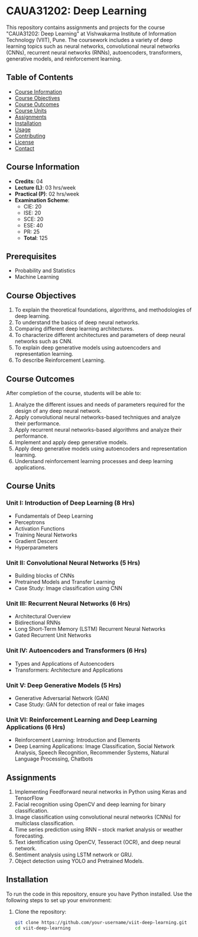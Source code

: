 # CAUA31202: Deep Learning

This repository contains assignments and projects for the course "CAUA31202: Deep Learning" at Vishwakarma Institute of Information Technology (VIIT), Pune. The coursework includes a variety of deep learning topics such as neural networks, convolutional neural networks (CNNs), recurrent neural networks (RNNs), autoencoders, transformers, generative models, and reinforcement learning.

## Table of Contents

- [Course Information](#course-information)
- [Course Objectives](#course-objectives)
- [Course Outcomes](#course-outcomes)
- [Course Units](#course-units)
- [Assignments](#assignments)
- [Installation](#installation)
- [Usage](#usage)
- [Contributing](#contributing)
- [License](#license)
- [Contact](#contact)

## Course Information

- **Credits**: 04
- **Lecture (L)**: 03 hrs/week
- **Practical (P)**: 02 hrs/week
- **Examination Scheme**:
  - CIE: 20
  - ISE: 20
  - SCE: 20
  - ESE: 40
  - PR: 25
  - **Total**: 125

## Prerequisites

- Probability and Statistics
- Machine Learning

## Course Objectives

1. To explain the theoretical foundations, algorithms, and methodologies of deep learning.
2. To understand the basics of deep neural networks.
3. Comparing different deep learning architectures.
4. To characterize different architectures and parameters of deep neural networks such as CNN.
5. To explain deep generative models using autoencoders and representation learning.
6. To describe Reinforcement Learning.

## Course Outcomes

After completion of the course, students will be able to:
1. Analyze the different issues and needs of parameters required for the design of any deep neural network.
2. Apply convolutional neural networks-based techniques and analyze their performance.
3. Apply recurrent neural networks-based algorithms and analyze their performance.
4. Implement and apply deep generative models.
5. Apply deep generative models using autoencoders and representation learning.
6. Understand reinforcement learning processes and deep learning applications.

## Course Units

### Unit I: Introduction of Deep Learning (8 Hrs)
- Fundamentals of Deep Learning
- Perceptrons
- Activation Functions
- Training Neural Networks
- Gradient Descent
- Hyperparameters

### Unit II: Convolutional Neural Networks (5 Hrs)
- Building blocks of CNNs
- Pretrained Models and Transfer Learning
- Case Study: Image classification using CNN

### Unit III: Recurrent Neural Networks (6 Hrs)
- Architectural Overview
- Bidirectional RNNs
- Long Short-Term Memory (LSTM) Recurrent Neural Networks
- Gated Recurrent Unit Networks

### Unit IV: Autoencoders and Transformers (6 Hrs)
- Types and Applications of Autoencoders
- Transformers: Architecture and Applications

### Unit V: Deep Generative Models (5 Hrs)
- Generative Adversarial Network (GAN)
- Case Study: GAN for detection of real or fake images

### Unit VI: Reinforcement Learning and Deep Learning Applications (6 Hrs)
- Reinforcement Learning: Introduction and Elements
- Deep Learning Applications: Image Classification, Social Network Analysis, Speech Recognition, Recommender Systems, Natural Language Processing, Chatbots

## Assignments

1. Implementing Feedforward neural networks in Python using Keras and TensorFlow
2. Facial recognition using OpenCV and deep learning for binary classification.
3. Image classification using convolutional neural networks (CNNs) for multiclass classification.
4. Time series prediction using RNN – stock market analysis or weather forecasting.
5. Text identification using OpenCV, Tesseract (OCR), and deep neural network.
6. Sentiment analysis using LSTM network or GRU.
7. Object detection using YOLO and Pretrained Models.

## Installation

To run the code in this repository, ensure you have Python installed. Use the following steps to set up your environment:

1. Clone the repository:
   ```bash
   git clone https://github.com/your-username/viit-deep-learning.git
   cd viit-deep-learning
